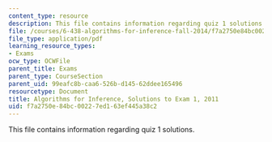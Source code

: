```yaml
---
content_type: resource
description: This file contains information regarding quiz 1 solutions.
file: /courses/6-438-algorithms-for-inference-fall-2014/f7a2750e84bc00227ed163ef445a38c2_MIT6_438F14_q11_1_sol.pdf
file_type: application/pdf
learning_resource_types:
- Exams
ocw_type: OCWFile
parent_title: Exams
parent_type: CourseSection
parent_uid: 99eafc8b-caa6-526b-d145-62ddee165496
resourcetype: Document
title: Algorithms for Inference, Solutions to Exam 1, 2011
uid: f7a2750e-84bc-0022-7ed1-63ef445a38c2
---
```

This file contains information regarding quiz 1 solutions.

